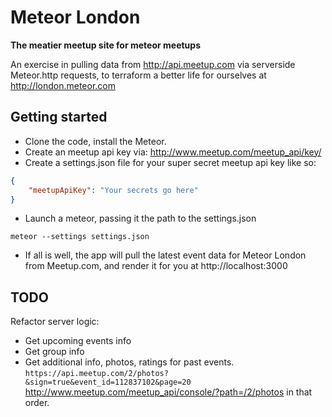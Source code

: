 Meteor London
=============

**The meatier meetup site for meteor meetups**

An exercise in pulling data from http://api.meetup.com via serverside Meteor.http requests, to terraform a better life for ourselves at http://london.meteor.com

Getting started
---------------

- Clone the code, install the Meteor.
- Create an meetup api key via: http://www.meetup.com/meetup_api/key/
- Create a settings.json file for your super secret meetup api key like so:
```json
{
    "meetupApiKey": "Your secrets go here"
}
```

- Launch a meteor, passing it the path to the settings.json
```shell
meteor --settings settings.json
```

- If all is well, the app will pull the latest event data for Meteor London from Meetup.com, and render it for you at http://localhost:3000

TODO
----
Refactor server logic:
- Get upcoming events info
- Get group info
- Get additional info, photos, ratings for past events. `https://api.meetup.com/2/photos?&sign=true&event_id=112837102&page=20`
http://www.meetup.com/meetup_api/console/?path=/2/photos
in that order.
